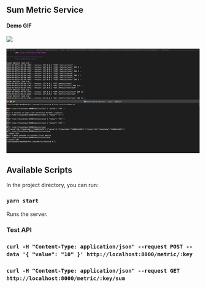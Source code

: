 ## Sum Metric Service

#### Demo GIF
![](service-demo.gif)

![](service-demo.png)

## Available Scripts

In the project directory, you can run:

### `yarn start`

Runs the server.

### Test API

### `curl -H "Content-Type: application/json" --request POST --data '{ "value": "10" }' http://localhost:8000/metric/:key`

### `curl -H "Content-Type: application/json" --request GET http://localhost:8000/metric/:key/sum`
